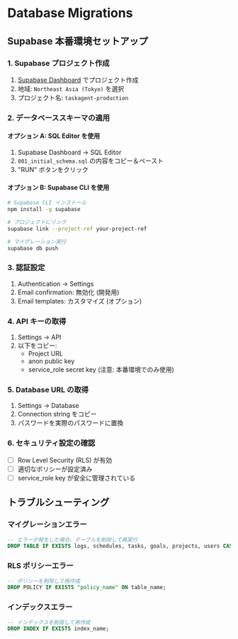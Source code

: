 # Database Migrations

## Supabase 本番環境セットアップ

### 1. Supabase プロジェクト作成
1. [Supabase Dashboard](https://supabase.com/dashboard) でプロジェクト作成
2. 地域: `Northeast Asia (Tokyo)` を選択
3. プロジェクト名: `taskagent-production`

### 2. データベーススキーマの適用

#### オプション A: SQL Editor を使用
1. Supabase Dashboard → SQL Editor
2. `001_initial_schema.sql` の内容をコピー＆ペースト
3. "RUN" ボタンをクリック

#### オプション B: Supabase CLI を使用
```bash
# Supabase CLI インストール
npm install -g supabase

# プロジェクトにリンク
supabase link --project-ref your-project-ref

# マイグレーション実行
supabase db push
```

### 3. 認証設定
1. Authentication → Settings
2. Email confirmation: 無効化 (開発用)
3. Email templates: カスタマイズ (オプション)

### 4. API キーの取得
1. Settings → API
2. 以下をコピー:
   - Project URL
   - anon public key
   - service_role secret key (注意: 本番環境でのみ使用)

### 5. Database URL の取得
1. Settings → Database
2. Connection string をコピー
3. パスワードを実際のパスワードに置換

### 6. セキュリティ設定の確認
- [ ] Row Level Security (RLS) が有効
- [ ] 適切なポリシーが設定済み
- [ ] service_role key が安全に管理されている

## トラブルシューティング

### マイグレーションエラー
```sql
-- エラーが発生した場合、テーブルを削除して再実行
DROP TABLE IF EXISTS logs, schedules, tasks, goals, projects, users CASCADE;
```

### RLS ポリシーエラー
```sql
-- ポリシーを削除して再作成
DROP POLICY IF EXISTS "policy_name" ON table_name;
```

### インデックスエラー
```sql
-- インデックスを削除して再作成
DROP INDEX IF EXISTS index_name;
```
